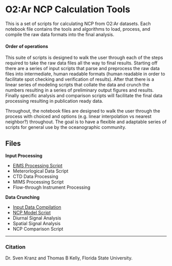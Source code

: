 # O2:Ar NCP Calculation Tools

This is a set of scripts for calculating NCP from O2:Ar datasets. Each notebook file contains the tools and algorithms to load, process, and compile the raw data formats into the final analysis. 

#### Order of operations
This suite of scripts is designed to walk the user through each of the steps required to take the raw data files all the way to final results. Starting off there are a series of input scripts that parse and preprocess the raw data files into intermediate, human readable formats (human readable in order to facilitate spot checking and verification of results). After that there is a linear series of modeling scripts that collate the data and crunch the numbers resulting in a series of preliminary output figures and results. Finally specific analysis and comparison scripts will facilitate the final data processing resulting in publication ready data.

Throughout, the notebook files are designed to walk the user through the process with choiced and options (e.g. linear interpolation vs nearest neighbor?) throughout. The goal is to have a flexible and adaptable series of scripts for general use by the oceanographic community.


## Files

__Input Processing__
* [EIMS Processing Script](https://github.com/tbrycekelly/MIMS-TBK/blob/master/Generate%20Input-%20EIMS.ipynb)
* Meterorlogical Data Script
* CTD Data Processing
* MIMS Processing Script
* Flow-through Instrument Processing

__Data Crunching__
* [Input Data Compilation](https://github.com/tbrycekelly/MIMS-TBK/blob/master/Main%20Data%20Merge.ipynb)
* [NCP Model Script](https://github.com/tbrycekelly/MIMS-TBK/blob/master/NCP%20Model.ipynb)
* Diurnal Signal Analysis
* Spatial Signal Analysis
* NCP Comparison Script

---

### Citation

Dr. Sven Kranz and Thomas B Kelly, Florida State University.
